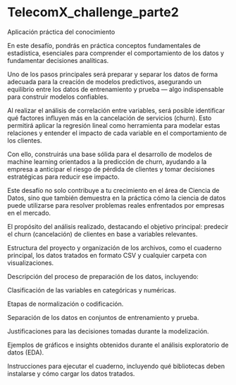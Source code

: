 # TelecomX_challenge_parte2

Aplicación práctica del conocimiento

En este desafío, pondrás en práctica conceptos fundamentales de estadística, esenciales para comprender el comportamiento de los datos y fundamentar decisiones analíticas.

Uno de los pasos principales será preparar y separar los datos de forma adecuada para la creación de modelos predictivos, asegurando un equilibrio entre los datos de entrenamiento y prueba — algo indispensable para construir modelos confiables.

Al realizar el análisis de correlación entre variables, será posible identificar qué factores influyen más en la cancelación de servicios (churn). Esto permitirá aplicar la regresión lineal como herramienta para modelar estas relaciones y entender el impacto de cada variable en el comportamiento de los clientes.

Con ello, construirás una base sólida para el desarrollo de modelos de machine learning orientados a la predicción de churn, ayudando a la empresa a anticipar el riesgo de pérdida de clientes y tomar decisiones estratégicas para reducir ese impacto.

Este desafío no solo contribuye a tu crecimiento en el área de Ciencia de Datos, sino que también demuestra en la práctica cómo la ciencia de datos puede utilizarse para resolver problemas reales enfrentados por empresas en el mercado.

El propósito del análisis realizado, destacando el objetivo principal: predecir el churn (cancelación) de clientes en base a variables relevantes.

Estructura del proyecto y organización de los archivos, como el cuaderno principal, los datos tratados en formato CSV y cualquier carpeta con visualizaciones.

Descripción del proceso de preparación de los datos, incluyendo:

Clasificación de las variables en categóricas y numéricas.

Etapas de normalización o codificación.

Separación de los datos en conjuntos de entrenamiento y prueba.

Justificaciones para las decisiones tomadas durante la modelización.

Ejemplos de gráficos e insights obtenidos durante el análisis exploratorio de datos (EDA).

Instrucciones para ejecutar el cuaderno, incluyendo qué bibliotecas deben instalarse y cómo cargar los datos tratados.
